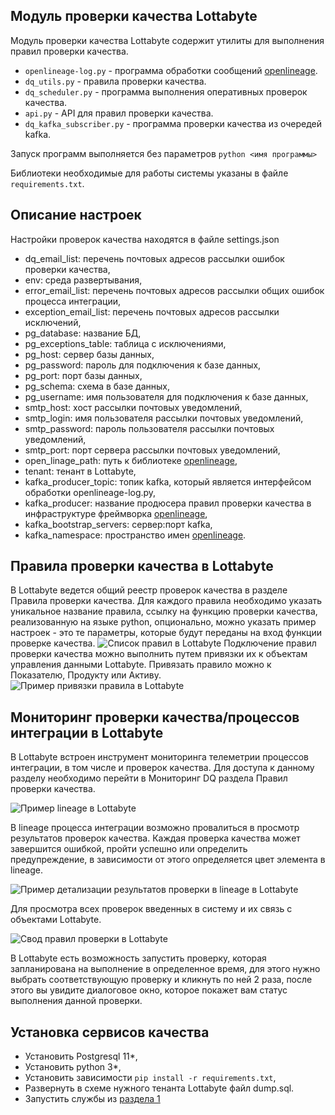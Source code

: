 ## <a id="title1">Модуль проверки качества Lottabyte</a>

 
Модуль проверки качества Lottabyte содержит утилиты для выполнения правил проверки качества.
- `openlineage-log.py` - программа обработки сообщений [openlineage](<https://openlineage.io>).
- `dq_utils.py` - правила проверки качества.
- `dq_scheduler.py` - программа выполнения оперативных проверок качества.
- `api.py` - API для правил проверки качества.
- `dq_kafka_subscriber.py` - программа проверки качества из очередей kafka.

Запуск программ выполняется без параметров `python <имя программы>`

Библиотеки необходимые для работы системы указаны в файле `requirements.txt`.

## Описание настроек

Настройки проверок качества находятся в файле settings.json
- dq_email_list: перечень почтовых адресов рассылки ошибок проверки качества,
- env: среда развертывания,
- error_email_list: перечень почтовых адресов рассылки общих ошибок процесса интеграции,
- exception_email_list: перечень почтовых адресов рассылки исключений,
- pg_database: название БД,
- pg_exceptions_table: таблица с исключениями,
- pg_host: сервер базы данных,
- pg_password: пароль для подключения к базе данных,
- pg_port: порт базы данных,
- pg_schema: схема в базе данных,
- pg_username: имя пользователя для подключения к базе данных,
- smtp_host: хост рассылки почтовых уведомлений,
- smtp_login: имя пользователя рассылки почтовых уведомлений,
- smtp_password: пароль пользователя рассылки почтовых уведомлений,
- smtp_port: порт сервера рассылки почтовых уведомлений,
- open_linage_path: путь к библиотеке [openlineage](<https://openlineage.io>),
- tenant: тенант в Lottabyte,
- kafka_producer_topic: топик kafka, который является интерфейсом обработки openlineage-log.py,
- kafka_producer: название продюсера правил проверки качества в инфраструктуре фреймворка [openlineage](<https://openlineage.io>),
- kafka_bootstrap_servers: сервер:порт kafka,
- kafka_namespace: пространство имен [openlineage](<https://openlineage.io>).

## Правила проверки качества в Lottabyte

В Lottabyte ведется общий реестр проверок качества в разделе Правила проверки качества. Для каждого правила необходимо указать уникальное название правила, ссылку на функцию проверки качества, реализованную на языке python, опционально, можно указать пример настроек - это те параметры, которые будут переданы на вход функции проверке качества.
![Список правил в Lottabyte](https://storage.yandexcloud.net/lottabyte-doc/dq_rules.png)
Подключение правил проверки качества можно выполнить путем привязки их к объектам управления данными Lottabyte. Привязать правило можно к Показателю, Продукту или Активу.
![Пример привязки правила в Lottabyte](https://storage.yandexcloud.net/lottabyte-doc/dq_rules_product.png)

## Мониторинг проверки качества/процессов интеграции в Lottabyte

В Lottabyte встроен инструмент мониторинга телеметрии процессов интеграции, в том числе и проверок качества. Для доступа к данному разделу необходимо перейти в Мониторинг DQ раздела Правил проверки качества.

![Пример lineage в Lottabyte](https://storage.yandexcloud.net/lottabyte-doc/dq_rules_lineage.png)

В lineage процесса интеграции возможно провалиться в просмотр результатов проверок качества. 
Каждая проверка качества может завершится ошибкой, пройти успешно или определить предупреждение, в зависимости от этого
 определяется  цвет элемента в lineage.

 ![Пример детализации результатов проверки в lineage в Lottabyte](https://storage.yandexcloud.net/lottabyte-doc/dq_rules_lineage_checks.png)

 Для просмотра всех проверок введенных в систему и их связь с объектами Lottabyte.

 ![Свод правил проверки в Lottabyte](https://storage.yandexcloud.net/lottabyte-doc/dq_rules_lineage_tasks.png)

В Lottabyte есть возможность запустить проверку, которая запланирована на выполнение в определенное время, для этого нужно выбрать соответствующую проверку и кликнуть по ней 2 раза, после этого вы увидите диалоговое окно, которое покажет вам статус выполнения данной проверки.

## Установка сервисов качества

 - Установить Postgresql 11*,
 - Установить python 3*,
 - Установить зависимости `pip install -r requirements.txt`,
 - Развернуть в схеме нужного тенанта Lottabyte файл dump.sql.
 - Запустить службы из [раздела 1](#%D0%BC%D0%BE%D0%B4%D1%83%D0%BB%D1%8C-%D0%BF%D1%80%D0%BE%D0%B2%D0%B5%D1%80%D0%BA%D0%B8-%D0%BA%D0%B0%D1%87%D0%B5%D1%81%D1%82%D0%B2%D0%B0-lottabyte)